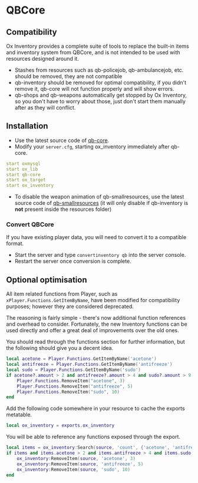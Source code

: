 # QBCore

## Compatibility

Ox Inventory provides a complete suite of tools to replace the built-in items and inventory system from QBCore, and is not intended to be used with resources designed around it.

- Stashes from resources such as qb-policejob, qb-ambulancejob, etc. should be removed, they are not compatible
- qb-inventory should be removed for optimal compatibility, if you didn't remove it, qb-core will not function properly and will show errors.
- qb-shops and qb-weapons automatically get stopped by Ox Inventory, so you don't have to worry about those, just don't start them manually after as they will conflict.

## Installation

- Use the latest source code of [qb-core](https://github.com/qbcore-framework/qb-core).
- Modify your `server.cfg`, starting ox_inventory immediately after qb-core.
```yaml
start oxmysql
start ox_lib
start qb-core
start ox_target
start ox_inventory
```
- To disable the weapon animation of qb-smallresources, use the latest source code of [qb-smallresources](https://github.com/qbcore-framework/qb-smallresources) (it will only disable if qb-inventory is **not** present inside the resources folder)

### Convert QBCore

If you have existing player data, you will need to convert it to a compatible format.

- Start the server and type `convertinventory qb` into the server console.
- Restart the server once conversion is complete.

## Optional optimisation

All item related functions from Player, such as `xPlayer.Functions.GetItemByName`, have been modified for compatibility purposes; however they are considered deprecated.

The reasoning is fairly simple - there's now additional function references and overhead to consider. Fortunately, the new Inventory functions can be used directly and offer a great deal of improvements over the old ones.

You should read through the functions section for further information, but the following should give you a decent idea.

<Tabs>
<TabItem value="qb" label="QBCore">

```lua
local acetone = Player.Functions.GetItemByName('acetone')
local antifreeze = Player.Functions.GetItemByName('antifreeze')
local sudo = Player.Functions.GetItemByName('sudo')
if acetone?.amount > 2 and antifreeze?.amount > 4 and sudo?.amount > 9 then
    Player.Functions.RemoveItem("acetone", 3)
    Player.Functions.RemoveItem("antifreeze", 5)
    Player.Functions.RemoveItem("sudo", 10)
end
```

</TabItem>
<TabItem value="inventory" label="Inventory">

Add the following code somewhere in your resource to cache the exports metatable.

```lua
local ox_inventory = exports.ox_inventory
```

You will be able to reference any functions exposed through the export.

```lua
local items = ox_inventory:Search(source, 'count', {'acetone', 'antifreeze', 'sudo'})
if items and items.acetone > 2 and items.antifreeze > 4 and items.sudo > 9 then
    ox_inventory:RemoveItem(source, 'acetone', 3)
    ox_inventory:RemoveItem(source, 'antifreeze', 5)
    ox_inventory:RemoveItem(source, 'sudo', 10)
end
```

</TabItem>
</Tabs>
